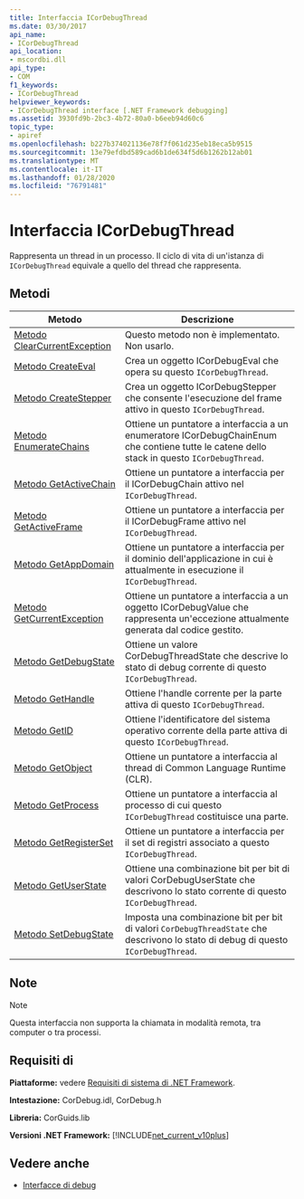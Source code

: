 ```yaml
---
title: Interfaccia ICorDebugThread
ms.date: 03/30/2017
api_name:
- ICorDebugThread
api_location:
- mscordbi.dll
api_type:
- COM
f1_keywords:
- ICorDebugThread
helpviewer_keywords:
- ICorDebugThread interface [.NET Framework debugging]
ms.assetid: 3930fd9b-2bc3-4b72-80a0-b6eeb94d60c6
topic_type:
- apiref
ms.openlocfilehash: b227b374021136e78f7f061d235eb18eca5b9515
ms.sourcegitcommit: 13e79efdbd589cad6b1de634f5d6b1262b12ab01
ms.translationtype: MT
ms.contentlocale: it-IT
ms.lasthandoff: 01/28/2020
ms.locfileid: "76791481"
---
```

# <a name="icordebugthread-interface"></a>Interfaccia ICorDebugThread
Rappresenta un thread in un processo. Il ciclo di vita di un'istanza di `ICorDebugThread` equivale a quello del thread che rappresenta.  
  
## <a name="methods"></a>Metodi  
  
|Metodo|Descrizione|  
|------------|-----------------|  
|[Metodo ClearCurrentException](icordebugthread-clearcurrentexception-method.md)|Questo metodo non è implementato. Non usarlo.|  
|[Metodo CreateEval](icordebugthread-createeval-method.md)|Crea un oggetto ICorDebugEval che opera su questo `ICorDebugThread`.|  
|[Metodo CreateStepper](icordebugthread-createstepper-method.md)|Crea un oggetto ICorDebugStepper che consente l'esecuzione del frame attivo in questo `ICorDebugThread`.|  
|[Metodo EnumerateChains](icordebugthread-enumeratechains-method.md)|Ottiene un puntatore a interfaccia a un enumeratore ICorDebugChainEnum che contiene tutte le catene dello stack in questo `ICorDebugThread`.|  
|[Metodo GetActiveChain](icordebugthread-getactivechain-method.md)|Ottiene un puntatore a interfaccia per il ICorDebugChain attivo nel `ICorDebugThread`.|  
|[Metodo GetActiveFrame](icordebugthread-getactiveframe-method.md)|Ottiene un puntatore a interfaccia per il ICorDebugFrame attivo nel `ICorDebugThread`.|  
|[Metodo GetAppDomain](icordebugthread-getappdomain-method.md)|Ottiene un puntatore a interfaccia per il dominio dell'applicazione in cui è attualmente in esecuzione il `ICorDebugThread`.|  
|[Metodo GetCurrentException](icordebugthread-getcurrentexception-method.md)|Ottiene un puntatore a interfaccia a un oggetto ICorDebugValue che rappresenta un'eccezione attualmente generata dal codice gestito.|  
|[Metodo GetDebugState](icordebugthread-getdebugstate-method.md)|Ottiene un valore CorDebugThreadState che descrive lo stato di debug corrente di questo `ICorDebugThread`.|  
|[Metodo GetHandle](icordebugthread-gethandle-method.md)|Ottiene l'handle corrente per la parte attiva di questo `ICorDebugThread`.|  
|[Metodo GetID](icordebugthread-getid-method.md)|Ottiene l'identificatore del sistema operativo corrente della parte attiva di questo `ICorDebugThread`.|  
|[Metodo GetObject](icordebugthread-getobject-method.md)|Ottiene un puntatore a interfaccia al thread di Common Language Runtime (CLR).|  
|[Metodo GetProcess](icordebugthread-getprocess-method.md)|Ottiene un puntatore a interfaccia al processo di cui questo `ICorDebugThread` costituisce una parte.|  
|[Metodo GetRegisterSet](icordebugthread-getregisterset-method.md)|Ottiene un puntatore a interfaccia per il set di registri associato a questo `ICorDebugThread`.|  
|[Metodo GetUserState](icordebugthread-getuserstate-method.md)|Ottiene una combinazione bit per bit di valori CorDebugUserState che descrivono lo stato corrente di questo `ICorDebugThread`.|  
|[Metodo SetDebugState](icordebugthread-setdebugstate-method.md)|Imposta una combinazione bit per bit di valori `CorDebugThreadState` che descrivono lo stato di debug di questo `ICorDebugThread`.|  
  
## <a name="remarks"></a>Note  
  
> [!NOTE]
> Questa interfaccia non supporta la chiamata in modalità remota, tra computer o tra processi.  
  
## <a name="requirements"></a>Requisiti di  
 **Piattaforme:** vedere [Requisiti di sistema di .NET Framework](../../../../docs/framework/get-started/system-requirements.md).  
  
 **Intestazione:** CorDebug.idl, CorDebug.h  
  
 **Libreria:** CorGuids.lib  
  
 **Versioni .NET Framework:** [!INCLUDE[net_current_v10plus](../../../../includes/net-current-v10plus-md.md)]  
  
## <a name="see-also"></a>Vedere anche

- [Interfacce di debug](debugging-interfaces.md)
